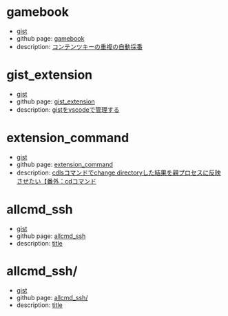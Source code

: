 # gamebook
- [gist](https://gist.github.com/shimajima-eiji/5d0f80af354f315c5e2670c2d2ce676d)
- github page: [gamebook](https://github.nomuraya.work/gist/gamebook)
- description: [コンテンツキーの重複の自動採番](https://nomuraya.work/adiary/increment)

# gist_extension
- [gist](https://gist.github.com/shimajima-eiji/541e3c587f716766a7a530c6ae1476d1)
- github page: [gist_extension](https://github.nomuraya.work/gist/gist_extension)
- description: [gistをvscodeで管理する](https://nomuraya.work/techzine/0216)

# extension_command
- [gist](https://gist.github.com/shimajima-eiji/41e1492848a00d3f095286eecc4bbe85)
- github page: [extension_command](https://github.nomuraya.work/gist/extension_command)
- description: [cdlsコマンドでchange directoryした結果を親プロセスに反映させたい【番外：cdコマンド](https://nomuraya.work/techzine/0212)

# allcmd_ssh
- [gist](https://gist.github.com/shimajima-eiji/201c0593c304f9ef395572958750ecd2)
- github page: [allcmd_ssh](https://github.nomuraya.work/gist/allcmd_ssh)
- description: [title](https://nomuraya.work/techzine/)

# allcmd_ssh/
- [gist](https://gist.github.com/shimajima-eiji/201c0593c304f9ef395572958750ecd2)
- github page: [allcmd_ssh/](https://github.nomuraya.work/gist/allcmd_ssh/)
- description: [title](https://nomuraya.work/techzine/)

